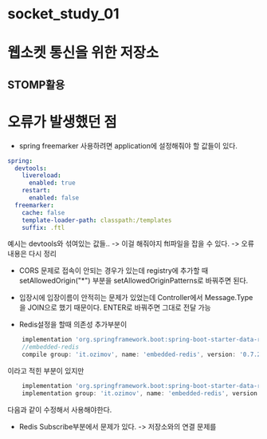 # socket_study_01

# 웹소켓 통신을 위한 저장소
## STOMP활용

# 오류가 발생했던 점

- spring freemarker 사용하려면 application에 설정해줘야 할 값들이 있다.
``` yaml
spring:
  devtools:
    livereload:
      enabled: true
    restart:
      enabled: false
  freemarker:
    cache: false
    template-loader-path: classpath:/templates
    suffix: .ftl
```
예시는 devtools와 섞여있는 값들..
-> 이걸 해줘야지 ftl파일을 잡을 수 있다.
-> 오류 내용은 다시 정리 



- CORS 문제로 접속이 안되는 경우가 있는데
registry에 추가할 때 setAllowedOrigin("*") 부분을
setAllowedOriginPatterns로 바꿔주면 된다.


- 입장시에 입장이름이 안적히는 문제가 있었는데
Controller에서 Message.Type을 JOIN으로 했기 때문이다.
ENTER로 바꿔주면 그대로 전달 가능

- Redis설정을 할때 의존성 추가부분이
``` gradle
    implementation 'org.springframework.boot:spring-boot-starter-data-redis'
    //embedded-redis
    compile group: 'it.ozimov', name: 'embedded-redis', version: '0.7.2'
```
이라고 적힌 부분이 있지만

``` gradle
    implementation 'org.springframework.boot:spring-boot-starter-data-redis:2.6.3'
    implementation group: 'it.ozimov', name: 'embedded-redis', version: '0.7.2'
```
다음과 같이 수정해서 사용해야한다.

- Redis Subscribe부분에서 문제가 있다. 
-> 저장소와의 연결 문제를 



